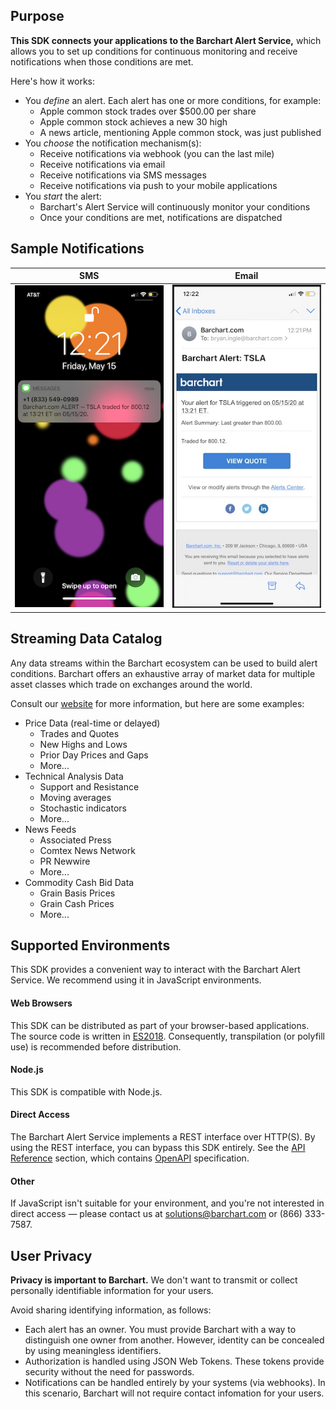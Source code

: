 ## Purpose

**This SDK connects your applications to the Barchart Alert Service,** which allows you to set up conditions for continuous monitoring and receive notifications when those conditions are met. 

Here's how it works:

* You _define_ an alert. Each alert has one or more conditions, for example:
	* Apple common stock trades over $500.00 per share
	* Apple common stock achieves a new 30 high
	* A news article, mentioning Apple common stock, was just published
* You _choose_ the notification mechanism(s):
	* Receive notifications via webhook (you can the last mile)
	* Receive notifications via email
	* Receive notifications via SMS messages
	* Receive notifications via push to your mobile applications
* You _start_ the alert:
	* Barchart's Alert Service will continuously monitor your conditions
	* Once your conditions are met, notifications are dispatched

## Sample Notifications

| SMS  | Email |
| -------- | --------|
| ![SMS Screen Capture Image](images/sms.jpg) | ![Email Screen Capture Image](images/email.jpg)  |

## Streaming Data Catalog

Any data streams within the Barchart ecosystem can be used to build alert conditions. Barchart offers an exhaustive array of market data for multiple asset classes which trade on exchanges around the world. 

Consult our [website](https://www.barchart.com/solutions/data/market) for more information, but here are some examples:

* Price Data (real-time or delayed)
	* Trades and Quotes
	* New Highs and Lows
	* Prior Day Prices and Gaps
	* More...
* Technical Analysis Data
	* Support and Resistance
	* Moving averages
	* Stochastic indicators
	* More...
* News Feeds
	* Associated Press
	* Comtex News Network
	* PR Newwire
	* More...
* Commodity Cash Bid Data
	* Grain Basis Prices
	* Grain Cash Prices
	* More...

## Supported Environments

This SDK provides a convenient way to interact with the Barchart Alert Service. We recommend using it in JavaScript environments.

#### Web Browsers

This SDK can be distributed as part of your browser-based applications. The source code is written in [ES2018](https://en.wikipedia.org/wiki/ECMAScript#9th_Edition_%E2%80%93_ECMAScript_2018). Consequently, transpilation (or polyfill use) is recommended before distribution.

#### Node.js

This SDK is compatible with Node.js.

#### Direct Access

The Barchart Alert Service implements a REST interface over HTTP(S). By using the REST interface, you can bypass this SDK entirely. See the [API Reference](/content/api_reference) section, which contains [OpenAPI](https://www.openapis.org/) specification.

#### Other

If JavaScript isn't suitable for your environment, and you're not interested in direct access — please contact us at solutions@barchart.com or (866) 333-7587.

## User Privacy

**Privacy is important to Barchart.** We don't want to transmit or collect personally identifiable information for your users.

Avoid sharing identifying information, as follows:

* Each alert has an owner. You must provide Barchart with a way to distinguish one owner from another. However, identity can be concealed by using meaningless identifiers.
* Authorization is handled using JSON Web Tokens. These tokens provide security without the need for passwords.
* Notifications can be handled entirely by your systems (via webhooks). In this scenario, Barchart will not require contact infomation for your users.
